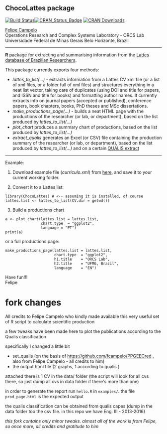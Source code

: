 ## ChocoLattes package
[![Build Status](https://api.travis-ci.org/fcampelo/ChocoLattes.png)](https://travis-ci.org/fcampelo/ChocoLattes)[![CRAN_Status_Badge](https://www.r-pkg.org/badges/version/ChocoLattes)](https://CRAN.R-project.org/package=ChocoLattes)
[![CRAN Downloads](https://cranlogs.r-pkg.org/badges/ChocoLattes)](https://CRAN.R-project.org/package=ChocoLattes)


[Felipe Campelo](mailto:fcampelo@ufmg.br)  
Operations Research and Complex Systems Laboratory - ORCS Lab
Universidade Federal de Minas Gerais
Belo Horizonte, Brazil

***

**R** package for extracting and summarising information from the [Lattes database of Brazilian Researchers](http://lattes.cnpq.br).

This package currently exports four methods:

- *lattes_to_list(...)* - extracts information from a Lattes CV xml file (or a list of xml files, or a folder full of xml files) and structures everything in a neat list vector, taking care of duplicates (using DOI and title for papers, and ISSN and title for books) and formatting author names. It currently extracts info on journal papers (accepted or published), conference papers, book chapters, books, PhD theses and MSc dissertations.
- *make_productions_page(...)* - builds a neat HTML page with the productions of the researcher (or lab, or department), based on the list produced by *lattes_to_list(...)*
- *plot_chart* produces a summary chart of productions, based on the list produced by *lattes_to_list(...)*
- *extract_qualis* generates an Excel (or CSV) file containing the production summary of the researcher (or lab, or department), based on the list produced by *lattes_to_list(...)* and on a certain [QUALIS extract](http://qualis.capes.gov.br/)

***
Example:

1. Download example file (_curriculo.xml_) from [here](http://buscatextual.cnpq.br/buscatextual/download.do?metodo=apresentar&idcnpq=6799982843395323), and save it to your current working folder.

2. Convert it to a Lattes list:

```
library(ChocoLattes) # <-- assuming it is installed, of course
lattes.list <- lattes_to_list(CV.dir = getwd())
```

3. Build a productions chart

```
a <- plot_chart(lattes.list = lattes.list, 
                chart.type  = "ggplot2", 
                language = "PT")
print(a)
```

or a full productions page:

```
make_productions_page(lattes.list = lattes.list,
                      chart.type  = "ggplot2",
                      h1.title    = "ORCS Lab",
                      h2.title    = "UFMG, Brazil",
                      language    = "EN")
```

Have fun!!!  
Felipe



# fork changes

All credits to Felipe Campelo who kindly made available this very useful set of R script to calculate scientific production

a few tweaks have been made here to plot the publications according to the Qualis classification

specifically I changed a little bit 
- set_qualis (on the basis of https://github.com/fcampelo/PPGEECred , also from Felipe Campelo - all credits to him)
- the output html file (2 graphs, 1 according to qualis )

attached there is 1 CV in the data/ folder (the script will look for all cvs there, so just dump all cvs in data folder if there's more than one)

in order to generate the report run `hello.R` in `examples/`. the file `prod_page.html` is the expected output

the qualis classification can be obtained from qualis capes (dump in the data folder too the csv file. in this repo we have Eng. III - 2013-2016)

*this fork contains only minor tweaks. almost all of the work is from Felipe, so once more, all credits and gratitude to him*

